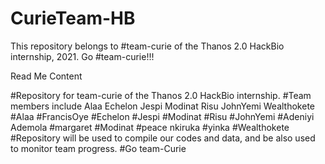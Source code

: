 # CurieTeam-HB

This repository belongs to #team-curie of the Thanos 2.0 HackBio internship, 2021. Go #team-curie!!!


Read Me Content

#Repository for team-curie of the Thanos 2.0 HackBio internship.
#Team members include 
Alaa
Echelon
Jespi
Modinat
Risu
JohnYemi
Wealthokete
  #Alaa
  #FrancisOye
  #Echelon
  #Jespi
  #Modinat
  #Risu
  #JohnYemi
  #Adeniyi Ademola
  #margaret
  #Modinat
  #peace nkiruka
  #yinka
  #Wealthokete
#Repository will be used to compile our codes and data, and be also used to monitor team progress.
#Go team-Curie
